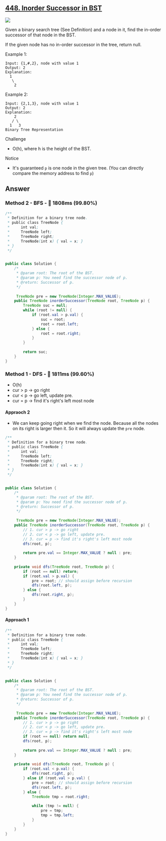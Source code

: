 ## [448. Inorder Successor in BST](https://www.lintcode.com/problem/inorder-successor-in-bst/description?_from=ladder&&fromId=14)

![](https://github.com/weltond/DataStructure/blob/master/medium.PNG)

Given a binary search tree (See Definition) and a node in it, find the in-order successor of that node in the BST.

If the given node has no in-order successor in the tree, return null.

Example 1:

```
Input: {1,#,2}, node with value 1
Output: 2
Explanation:
  1
   \
    2
```

Example 2:

```
Input: {2,1,3}, node with value 1
Output: 2
Explanation: 
    2
   / \
  1   3
Binary Tree Representation
```

Challenge
- O(h), where h is the height of the BST.

Notice
- It's guaranteed `p` is one node in the given tree. (You can directly compare the memory address to find `p`)

## Answer
### Method 2 - BFS - :rocket: 1808ms (99.80%)

```java
/**
 * Definition for a binary tree node.
 * public class TreeNode {
 *     int val;
 *     TreeNode left;
 *     TreeNode right;
 *     TreeNode(int x) { val = x; }
 * }
 */


public class Solution {
    /*
     * @param root: The root of the BST.
     * @param p: You need find the successor node of p.
     * @return: Successor of p.
     */
     
     TreeNode pre = new TreeNode(Integer.MAX_VALUE);
    public TreeNode inorderSuccessor(TreeNode root, TreeNode p) {
        TreeNode suc = null;
        while (root != null) {
            if (root.val > p.val) {
                suc = root;
                root = root.left;
            } else {
                root = root.right;
            }
        }
        
        return suc;
    }
}
```

### Method 1 - DFS - :rocket: 1811ms (99.60%)

- O(h)
- cur > p -> go right
- cur < p -> go left, update pre.
- cur = p -> find it's right's left most node

#### Appraoch 2

- We can keep going right when we find the node. Because all the nodes on its right is larger then it. So it will always update the `pre` node.

```java
/**
 * Definition for a binary tree node.
 * public class TreeNode {
 *     int val;
 *     TreeNode left;
 *     TreeNode right;
 *     TreeNode(int x) { val = x; }
 * }
 */


public class Solution {
    /*
     * @param root: The root of the BST.
     * @param p: You need find the successor node of p.
     * @return: Successor of p.
     */
     
     TreeNode pre = new TreeNode(Integer.MAX_VALUE);
    public TreeNode inorderSuccessor(TreeNode root, TreeNode p) {
        // 1. cur > p -> go right
        // 2. cur < p -> go left, update pre.
        // 3. cur = p -> find it's right's left most node
        dfs(root, p);
        
        return pre.val == Integer.MAX_VALUE ? null : pre;
    }
    
    private void dfs(TreeNode root, TreeNode p) {
        if (root == null) return;
        if (root.val > p.val) {
            pre = root; // should assign before recursion
            dfs(root.left, p);
        } else {
            dfs(root.right, p);
        }
    }
}
```

#### Approach 1

```java
/**
 * Definition for a binary tree node.
 * public class TreeNode {
 *     int val;
 *     TreeNode left;
 *     TreeNode right;
 *     TreeNode(int x) { val = x; }
 * }
 */


public class Solution {
    /*
     * @param root: The root of the BST.
     * @param p: You need find the successor node of p.
     * @return: Successor of p.
     */
     
     TreeNode pre = new TreeNode(Integer.MAX_VALUE);
    public TreeNode inorderSuccessor(TreeNode root, TreeNode p) {
        // 1. cur > p -> go right
        // 2. cur < p -> go left, update pre.
        // 3. cur = p -> find it's right's left most node
        if (root == null) return null;
        dfs(root, p);
        
        return pre.val == Integer.MAX_VALUE ? null : pre;
    }
    
    private void dfs(TreeNode root, TreeNode p) {
        if (root.val < p.val) {
            dfs(root.right, p);
        } else if (root.val > p.val) {
            pre = root; // should assign before recursion
            dfs(root.left, p);
        } else {
            TreeNode tmp = root.right;
                
            while (tmp != null) {
                pre = tmp;
                tmp = tmp.left;
            }
        }
    }
}
```
